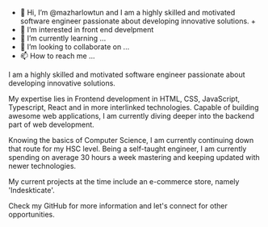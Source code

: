 - 👋 Hi, I’m @mazharlowtun and I am a highly skilled and motivated software engineer passionate about developing innovative solutions. +
- 👀 I’m interested in front end develpment
- 🌱 I’m currently learning ...
- 💞️ I’m looking to collaborate on ...
- 📫 How to reach me ...
<!---
mazharlowtun/mazharlowtun is a ✨ special ✨ repository because its `README.md` (this file) appears on your GitHub profile.
You can click the Preview link to take a look at your changes.
--->
I am a highly skilled and motivated software engineer passionate about developing innovative solutions. 

My expertise lies in Frontend development in HTML, CSS, JavaScript, Typescript, React and in more interlinked technologies. Capable of building awesome web applications, I am currently diving deeper into the backend part of web development.

Knowing the basics of Computer Science, I am currently continuing down that route for my HSC level. Being a self-taught engineer, I am currently spending on average 30 hours a week mastering and keeping updated with newer technologies.

My current projects at the time include an e-commerce store, namely 'Indeskticate'.

Check my GitHub for more information and let's connect for other opportunities.
